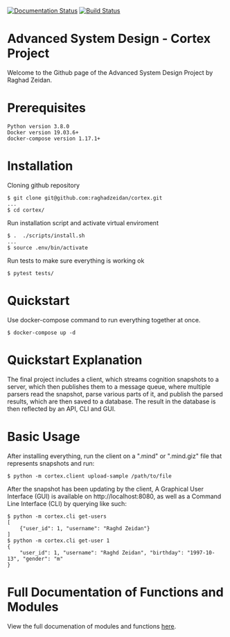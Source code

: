 [![Documentation Status](https://readthedocs.org/projects/cortexx/badge/?version=latest)](https://cortexx.readthedocs.io/en/latest/?badge=latest) [![Build Status](https://travis-ci.com/raghadzeidan/cortex.svg?branch=master)](https://travis-ci.com/raghadzeidan/cortex)
# Advanced System Design - Cortex Project
Welcome to the Github page of the Advanced System Design Project by Raghad Zeidan.
# Prerequisites
```
Python version 3.8.0
Docker version 19.03.6+
docker-compose version 1.17.1+
```

# Installation
Cloning github repository
```
$ git clone git@github.com:raghadzeidan/cortex.git
...
$ cd cortex/
```

Run installation script and activate virtual enviroment
```
$ .  ./scripts/install.sh
...
$ source .env/bin/activate
```

Run tests to make sure everything is working ok
```
$ pytest tests/
```

# Quickstart
Use docker-compose command to run everything together at once.
```
$ docker-compose up -d
```
# Quickstart Explanation
  The final project includes a client, which streams cognition snapshots to a server, 
  which then publishes them to a message queue, where multiple parsers read the snapshot,
  parse various parts of it, and publish the parsed results, which are then saved to a database.
  The result in the database is then reflected by an API, CLI and GUI.
  
# Basic Usage
After installing everything, run the client on a ".mind" or ".mind.giz" file that represents snapshots and run:
```
$ python -m cortex.client upload-sample /path/to/file
```
After the snapshot has been updating by the client, A Graphical User Interface (GUI) is available on http://localhost:8080, as well as a Command Line Interface (CLI) by querying like such:
```
$ python -m cortex.cli get-users
[
    {"user_id": 1, "username": "Raghd Zeidan"}
]
$ python -m cortex.cli get-user 1
{
    "user_id": 1, "username": "Raghd Zeidan", "birthday": "1997-10-13", "gender": "m"
}
```
# Full Documentation of Functions and Modules
View the full documenation of modules and functions [here](https://cortexx.readthedocs.io/en/latest/).
  
  
